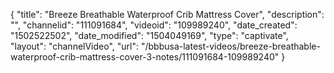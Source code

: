 {
    "title": "Breeze Breathable Waterproof Crib Mattress Cover",
    "description": "",
    "channelid": "111091684",
    "videoid": "109989240",
    "date_created": "1502522502",
    "date_modified": "1504049169",
    "type": "captivate",
    "layout": "channelVideo",
    "url": "\/bbbusa-latest-videos\/breeze-breathable-waterproof-crib-mattress-cover-3-notes\/111091684-109989240"
}